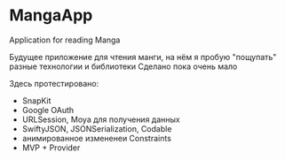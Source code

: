 # MangaApp

Application for reading Manga

Будущее приложение для чтения манги, на нём я пробую "пощупать" разные технологии и библиотеки
Сделано пока очень мало

Здесь протестировано:
- SnapKit
- Google OAuth
- URLSession, Moya для получения данных
- SwiftyJSON, JSONSerialization, Codable
- анимированное измененеи Constraints
- MVP + Provider
